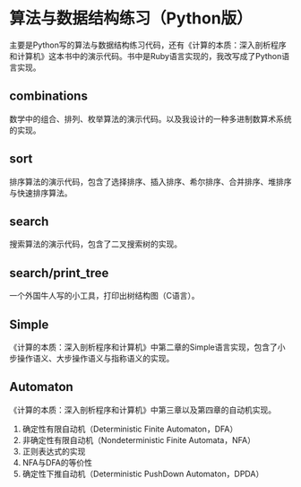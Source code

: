 算法与数据结构练习（Python版）
=====

主要是Python写的算法与数据结构练习代码，还有《计算的本质：深入剖析程序和计算机》这本书中的演示代码。书中是Ruby语言实现的，我改写成了Python语言实现。


combinations
------------
数学中的组合、排列、枚举算法的演示代码。以及我设计的一种多进制数算术系统的实现。


sort
------------
排序算法的演示代码，包含了选择排序、插入排序、希尔排序、合并排序、堆排序与快速排序算法。


search
-------------
搜索算法的演示代码，包含了二叉搜索树的实现。


search/print_tree
-------------
一个外国牛人写的小工具，打印出树结构图（C语言）。


Simple
-------------
《计算的本质：深入剖析程序和计算机》中第二章的Simple语言实现，包含了小步操作语义、大步操作语义与指称语义的实现。


Automaton
-------------
《计算的本质：深入剖析程序和计算机》中第三章以及第四章的自动机实现。
1. 确定性有限自动机（Deterministic Finite Automaton，DFA）
2. 非确定性有限自动机（Nondeterministic Finite Automata，NFA）
3. 正则表达式的实现
4. NFA与DFA的等价性
5. 确定性下推自动机（Deterministic PushDown Automaton，DPDA）
